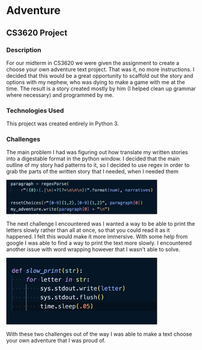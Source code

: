 # Adventure
## CS3620 Project

### Description

For our midterm in CS3620 we were given the assignment to create a choose your own adventure text project. That was it, no more instructions. I decided that this would be a great opportunity to scaffold out the story and options with my nephew, who was dying to make a game with me at the time. The result is a story created mostly by him (I helped clean up grammar where necessary) and programmed by me.

### Technologies Used

This project was created entirely in Python 3.

### Challenges 

The main problem I had was figuring out how translate my written stories into a digestable format in the python window. I decided that the main outline of my story had patterns to it, so I decided to use regex in order to grab the parts of the written story that I needed, when I needed them 

<img src="AdventureScreenshots/Regex.jpg" alt="regex example" width="400"/>

The next challenge I encountered was I wanted a way to be able to print the letters slowly rather than all at once, so that you could read it as it happened. I felt this would make it more immersive. With some help from google I was able to find a way to print the text more slowly. I encountered another issue with word wrapping however that I wasn't able to solve.

<img src="AdventureScreenshots/SlowPrint.jpg" alt="slow print" width="400"/>

With these two challenges out of the way I was able to make a text choose your own adventure that I was proud of.
